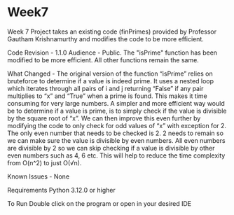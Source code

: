 # Week7
Week 7 Project takes an existing code (finPrimes) provided by Professor Gautham Krishnamurthy and modifies the code to be more efficient. 

Code Revision  - 1.1.0
Audience - Public. 
The "isPrime" function has been modified to be more efficient. All other functions remain the same.

What Changed -
The original version of the function “isPrime” relies on bruteforce to determine if a value is indeed prime. It uses a nested loop which iterates through all pairs of i and j returning “False” if any pair multiplies to “x” and “True” when a prime is found. This makes it time consuming for very large numbers. A simpler and more efficient way would be to determine if a value is prime, is to simply check if the value is divisible by the square root of “x”. We can then improve this even further by modifying the code to only check for odd values of “x” with exception for 2. The only even number that needs to be checked is 2. 2 needs to remain so we can make sure the value is divisible by even numbers. All even numbers are divisible by 2 so we can skip checking if a value is divisible by other even numbers such as 4, 6 etc. This will help to reduce the time complexity from O(n^2) to just O(√n). 

Known Issues - None 


Requirements 
Python 3.12.0 or higher

To Run
Double click on the program or open in your desired IDE

